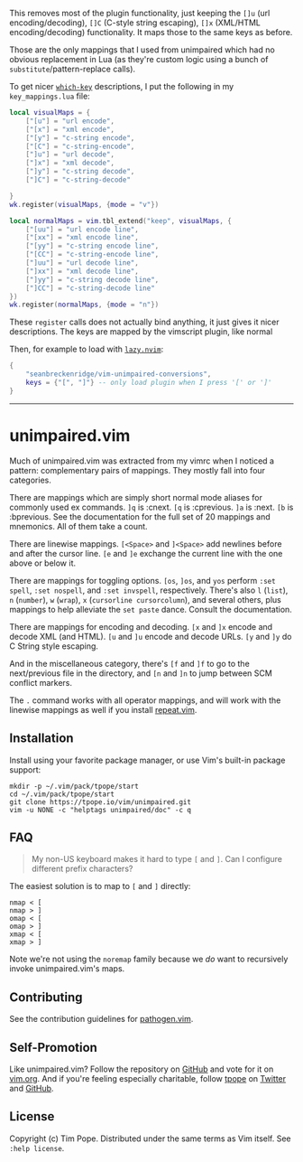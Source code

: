 This removes most of the plugin functionality, just keeping the `[]u` (url
encoding/decoding), `[]C` (C-style string escaping), `[]x` (XML/HTML
encoding/decoding) functionality. It maps those to the same keys as before.

Those are the only mappings that I used from unimpaired which had no obvious
replacement in Lua (as they're custom logic using a bunch of
`substitute`/pattern-replace calls).

To get nicer [`which-key`](https://github.com/folke/which-key.nvim)
descriptions, I put the following in my `key_mappings.lua` file:

```lua
local visualMaps = {
    ["[u"] = "url encode",
    ["[x"] = "xml encode",
    ["[y"] = "c-string encode",
    ["[C"] = "c-string-encode",
    ["]u"] = "url decode",
    ["]x"] = "xml decode",
    ["]y"] = "c-string decode",
    ["]C"] = "c-string-decode"

}
wk.register(visualMaps, {mode = "v"})

local normalMaps = vim.tbl_extend("keep", visualMaps, {
    ["[uu"] = "url encode line",
    ["[xx"] = "xml encode line",
    ["[yy"] = "c-string encode line",
    ["[CC"] = "c-string-encode line",
    ["]uu"] = "url decode line",
    ["]xx"] = "xml decode line",
    ["]yy"] = "c-string decode line",
    ["]CC"] = "c-string-decode line"
})
wk.register(normalMaps, {mode = "n"})
```

These `register` calls does not actually bind anything, it just gives it
nicer descriptions. The keys are mapped by the vimscript plugin, like normal

Then, for example to load with [`lazy.nvim`](https://github.com/folke/lazy.nvim):

```lua
{
    "seanbreckenridge/vim-unimpaired-conversions",
    keys = {"[", "]"} -- only load plugin when I press '[' or ']'
}
```

---

# unimpaired.vim

Much of unimpaired.vim was extracted from my vimrc when I noticed a
pattern: complementary pairs of mappings.  They mostly fall into four
categories.

There are mappings which are simply short normal mode aliases for
commonly used ex commands. `]q` is :cnext. `[q` is :cprevious. `]a` is
:next.  `[b` is :bprevious.  See the documentation for the full set of
20 mappings and mnemonics.  All of them take a count.

There are linewise mappings. `[<Space>` and `]<Space>` add newlines
before and after the cursor line. `[e` and `]e` exchange the current
line with the one above or below it.

There are mappings for toggling options. `[os`, `]os`, and `yos` perform
`:set spell`, `:set nospell`, and `:set invspell`, respectively.  There's also
`l` (`list`), `n` (`number`), `w` (`wrap`), `x` (`cursorline cursorcolumn`),
and several others, plus mappings to help alleviate the `set paste` dance.
Consult the documentation.

There are mappings for encoding and decoding. `[x` and `]x` encode and
decode XML (and HTML). `[u` and `]u` encode and decode URLs. `[y` and
`]y` do C String style escaping.

And in the miscellaneous category, there's `[f` and `]f` to go to the
next/previous file in the directory, and `[n` and `]n` to jump between
SCM conflict markers.

The `.` command works with all operator mappings, and will work with the
linewise mappings as well if you install
[repeat.vim](https://github.com/tpope/vim-repeat).

## Installation

Install using your favorite package manager, or use Vim's built-in package
support:

    mkdir -p ~/.vim/pack/tpope/start
    cd ~/.vim/pack/tpope/start
    git clone https://tpope.io/vim/unimpaired.git
    vim -u NONE -c "helptags unimpaired/doc" -c q

## FAQ

> My non-US keyboard makes it hard to type `[` and `]`.  Can I configure
> different prefix characters?

The easiest solution is to map to `[` and `]` directly:

    nmap < [
    nmap > ]
    omap < [
    omap > ]
    xmap < [
    xmap > ]

Note we're not using the `noremap` family because we *do* want to recursively
invoke unimpaired.vim's maps.

## Contributing

See the contribution guidelines for
[pathogen.vim](https://github.com/tpope/vim-pathogen#readme).

## Self-Promotion

Like unimpaired.vim? Follow the repository on
[GitHub](https://github.com/tpope/vim-unimpaired) and vote for it on
[vim.org](http://www.vim.org/scripts/script.php?script_id=1590).  And if
you're feeling especially charitable, follow [tpope](http://tpo.pe/) on
[Twitter](http://twitter.com/tpope) and
[GitHub](https://github.com/tpope).

## License

Copyright (c) Tim Pope.  Distributed under the same terms as Vim itself.
See `:help license`.
